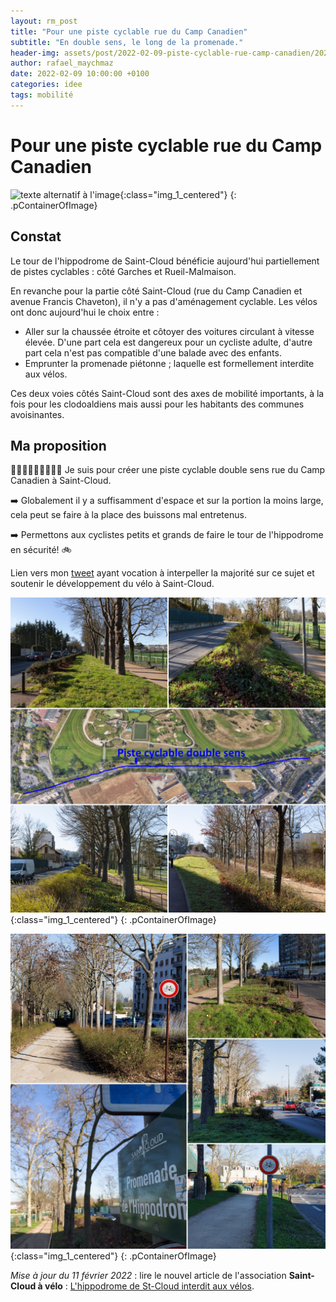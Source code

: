 ```yaml
---
layout: rm_post
title: "Pour une piste cyclable rue du Camp Canadien"
subtitle: "En double sens, le long de la promenade."
header-img: assets/post/2022-02-09-piste-cyclable-rue-camp-canadien/2022-02-09_itineraire_cyclable.png
author: rafael_maychmaz
date: 2022-02-09 10:00:00 +0100
categories: idee 
tags: mobilité
---
```

# Pour une piste cyclable rue du Camp Canadien

![texte alternatif à l'image](/assets/post/2022-02-09-piste-cyclable-rue-camp-canadien/2022-02-09_itineraire_cyclable.png "Description de l info-bulle image"){:class="img_1_centered"}
{: .pContainerOfImage}

## Constat
Le tour de l'hippodrome de Saint-Cloud bénéficie aujourd'hui partiellement de pistes cyclables : côté Garches et Rueil-Malmaison.

En revanche pour la partie côté Saint-Cloud (rue du Camp Canadien et avenue Francis Chaveton), il n'y a pas d'aménagement cyclable. Les vélos ont donc aujourd'hui le choix entre :
* Aller sur la chaussée étroite et côtoyer des voitures circulant à vitesse élevée. D'une part cela est dangereux pour un cycliste adulte, d'autre part cela n'est pas compatible d'une balade avec des enfants.
* Emprunter la promenade piétonne ; laquelle est formellement interdite aux vélos.

Ces deux voies côtés Saint-Cloud sont des axes de mobilité importants, à la fois pour les clodoaldiens mais aussi pour les habitants des communes avoisinantes.

## Ma proposition
🚴🏻‍♂️🚴🏻‍♀️🚴🏻‍♂️ Je suis pour créer une piste cyclable double sens rue du Camp Canadien à Saint-Cloud.

➡️ Globalement il y a suffisamment d'espace et sur la portion la moins large, cela peut se faire à la place des buissons mal entretenus.

➡️ Permettons aux cyclistes petits et grands de faire le tour de l'hippodrome en sécurité! 🚲

Lien vers mon [tweet](https://twitter.com/rafaelmaychmaz/status/1491406388157116423?s=20&t=nzOFfXBymNsRFV4g85vyJQ) ayant vocation à interpeller la majorité sur ce sujet et soutenir le développement du vélo à Saint-Cloud.

![texte alternatif à l'image](/assets/post/2022-02-09-piste-cyclable-rue-camp-canadien/2022-02-09_visuel_1.jpg "Description de l info-bulle image"){:class="img_1_centered"}
{: .pContainerOfImage}

![texte alternatif à l'image](/assets/post/2022-02-09-piste-cyclable-rue-camp-canadien/2022-02-09_visuel_2.jpg "Description de l info-bulle image"){:class="img_1_centered"}
{: .pContainerOfImage}


*Mise à jour du 11 février 2022* : lire le nouvel article de l'association **Saint-Cloud à vélo** : [L'hippodrome de St-Cloud interdit aux vélos](https://www.saint-cloud-a-velo.fr/post/l-hippodrome-de-st-cloud-interdit-aux-v%C3%A9los?postId=ec5090e2-1612-4d14-b4c1-1e893180781b&utm_campaign=b3d4090a-0086-4f71-9d28-9aaf73b80456&utm_source=so&utm_medium=mail&utm_content=a73d6796-3f54-49c7-af2c-cbe2d33fdc7e&cid=969abb2e-933e-446b-bcfb-8379efb5bf9a).

